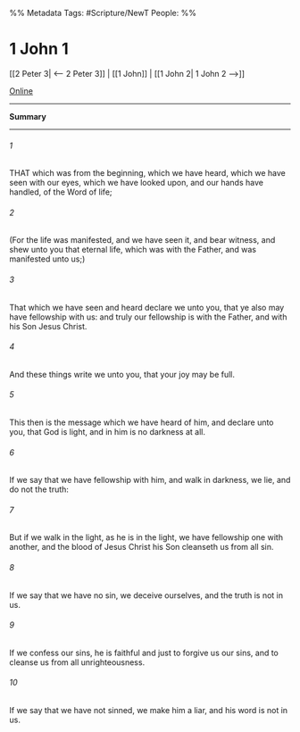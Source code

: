 %% Metadata
Tags: #Scripture/NewT
People: 
%%
# 1 John 1
[[2 Peter 3| <-- 2 Peter 3]] | [[1 John]] | [[1 John 2| 1 John 2 -->]]

[Online](https://churchofjesuschrist.org/study/scriptures/nt/1-jn/1?lang=eng)

---
__Summary__



---
###### 1
THAT which was from the beginning, which we have heard, which we have seen with our eyes, which we have looked upon, and our hands have handled, of the Word of life;
###### 2
(For the life was manifested, and we have seen it, and bear witness, and shew unto you that eternal life, which was with the Father, and was manifested unto us;)
###### 3
That which we have seen and heard declare we unto you, that ye also may have fellowship with us: and truly our fellowship is with the Father, and with his Son Jesus Christ.
###### 4
And these things write we unto you, that your joy may be full.
###### 5
This then is the message which we have heard of him, and declare unto you, that God is light, and in him is no darkness at all.
###### 6
If we say that we have fellowship with him, and walk in darkness, we lie, and do not the truth:
###### 7
But if we walk in the light, as he is in the light, we have fellowship one with another, and the blood of Jesus Christ his Son cleanseth us from all sin.
###### 8
If we say that we have no sin, we deceive ourselves, and the truth is not in us.
###### 9
If we confess our sins, he is faithful and just to forgive us our sins, and to cleanse us from all unrighteousness.
###### 10
If we say that we have not sinned, we make him a liar, and his word is not in us.



